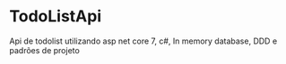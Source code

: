 # TodoListApi
Api de todolist utilizando asp net core 7, c#, In memory database, DDD e padrões de projeto
